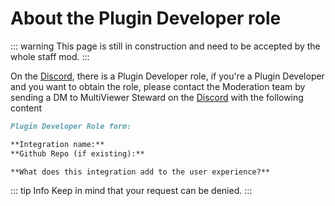 # About the Plugin Developer role

::: warning
This page is still in construction and need to be accepted by the whole staff mod.
:::

On the [Discord](https://multiviewer.app/discord), there is a Plugin Developer role, if you're a Plugin Developer and you want to obtain the role, please contact the Moderation team by sending a DM to MultiViewer Steward on the [Discord](https://multiviewer.app/discord) with the following content

```md
Plugin Developer Role form:

**Integration name:** 
**Github Repo (if existing):** 

**What does this integration add to the user experience?** 
```

::: tip Info
Keep in mind that your request can be denied.
:::